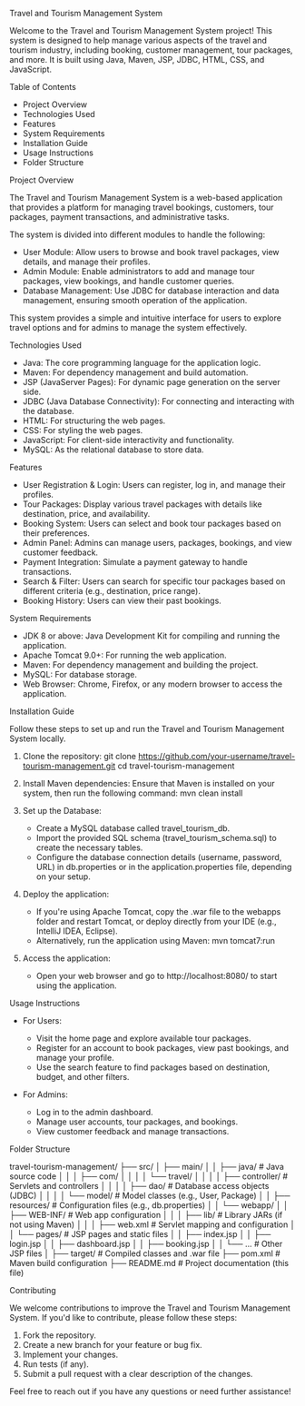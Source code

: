 Travel and Tourism Management System

Welcome to the Travel and Tourism Management System project! This system is designed to help manage various aspects of the travel and tourism industry, including booking, customer management, tour packages, and more. It is built using Java, Maven, JSP, JDBC, HTML, CSS, and JavaScript.

Table of Contents

- Project Overview
- Technologies Used
- Features
- System Requirements
- Installation Guide
- Usage Instructions
- Folder Structure

Project Overview

The Travel and Tourism Management System is a web-based application that provides a platform for managing travel bookings, customers, tour packages, payment transactions, and administrative tasks.

The system is divided into different modules to handle the following:

- User Module: Allow users to browse and book travel packages, view details, and manage their profiles.
- Admin Module: Enable administrators to add and manage tour packages, view bookings, and handle customer queries.
- Database Management: Use JDBC for database interaction and data management, ensuring smooth operation of the application.

This system provides a simple and intuitive interface for users to explore travel options and for admins to manage the system effectively.

Technologies Used

- Java: The core programming language for the application logic.
- Maven: For dependency management and build automation.
- JSP (JavaServer Pages): For dynamic page generation on the server side.
- JDBC (Java Database Connectivity): For connecting and interacting with the database.
- HTML: For structuring the web pages.
- CSS: For styling the web pages.
- JavaScript: For client-side interactivity and functionality.
- MySQL: As the relational database to store data.

Features

- User Registration & Login: Users can register, log in, and manage their profiles.
- Tour Packages: Display various travel packages with details like destination, price, and availability.
- Booking System: Users can select and book tour packages based on their preferences.
- Admin Panel: Admins can manage users, packages, bookings, and view customer feedback.
- Payment Integration: Simulate a payment gateway to handle transactions.
- Search & Filter: Users can search for specific tour packages based on different criteria (e.g., destination, price range).
- Booking History: Users can view their past bookings.

System Requirements

- JDK 8 or above: Java Development Kit for compiling and running the application.
- Apache Tomcat 9.0+: For running the web application.
- Maven: For dependency management and building the project.
- MySQL: For database storage.
- Web Browser: Chrome, Firefox, or any modern browser to access the application.

Installation Guide

Follow these steps to set up and run the Travel and Tourism Management System locally.

1. Clone the repository:
   git clone https://github.com/your-username/travel-tourism-management.git
   cd travel-tourism-management

2. Install Maven dependencies:
   Ensure that Maven is installed on your system, then run the following command:
   mvn clean install

3. Set up the Database:
   - Create a MySQL database called travel_tourism_db.
   - Import the provided SQL schema (travel_tourism_schema.sql) to create the necessary tables.
   - Configure the database connection details (username, password, URL) in db.properties or in the application.properties file, depending on your setup.

4. Deploy the application:
   - If you're using Apache Tomcat, copy the .war file to the webapps folder and restart Tomcat, or deploy directly from your IDE (e.g., IntelliJ IDEA, Eclipse).
   - Alternatively, run the application using Maven:
     mvn tomcat7:run

5. Access the application:
   - Open your web browser and go to http://localhost:8080/ to start using the application.

Usage Instructions

- For Users:
   - Visit the home page and explore available tour packages.
   - Register for an account to book packages, view past bookings, and manage your profile.
   - Use the search feature to find packages based on destination, budget, and other filters.

- For Admins:
   - Log in to the admin dashboard.
   - Manage user accounts, tour packages, and bookings.
   - View customer feedback and manage transactions.

Folder Structure

travel-tourism-management/
├── src/
│   ├── main/
│   │   ├── java/                     # Java source code
│   │   │   ├── com/
│   │   │   │   └── travel/
│   │   │   │       ├── controller/    # Servlets and controllers
│   │   │   │       ├── dao/           # Database access objects (JDBC)
│   │   │   │       └── model/         # Model classes (e.g., User, Package)
│   │   ├── resources/                 # Configuration files (e.g., db.properties)
│   │   └── webapp/
│   │       ├── WEB-INF/               # Web app configuration
│   │       │   ├── lib/               # Library JARs (if not using Maven)
│   │       │   ├── web.xml            # Servlet mapping and configuration
│   │       └── pages/                 # JSP pages and static files
│   │           ├── index.jsp
│   │           ├── login.jsp
│   │           ├── dashboard.jsp
│   │           ├── booking.jsp
│   │           └── ...               # Other JSP files
│   ├── target/                        # Compiled classes and .war file
├── pom.xml                             # Maven build configuration
├── README.md                           # Project documentation (this file)


Contributing

We welcome contributions to improve the Travel and Tourism Management System. If you'd like to contribute, please follow these steps:

1. Fork the repository.
2. Create a new branch for your feature or bug fix.
3. Implement your changes.
4. Run tests (if any).
5. Submit a pull request with a clear description of the changes.


Feel free to reach out if you have any questions or need further assistance!
